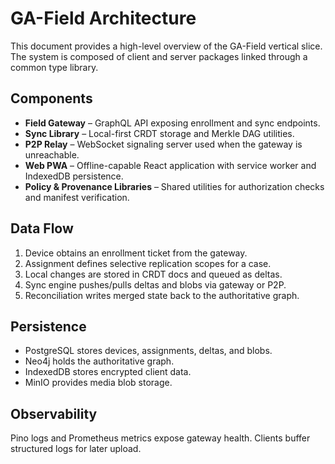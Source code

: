 # GA-Field Architecture

This document provides a high-level overview of the GA-Field vertical slice. The system is composed of client and server packages linked through a common type library.

## Components

- **Field Gateway** – GraphQL API exposing enrollment and sync endpoints.
- **Sync Library** – Local-first CRDT storage and Merkle DAG utilities.
- **P2P Relay** – WebSocket signaling server used when the gateway is unreachable.
- **Web PWA** – Offline-capable React application with service worker and IndexedDB persistence.
- **Policy & Provenance Libraries** – Shared utilities for authorization checks and manifest verification.

## Data Flow

1. Device obtains an enrollment ticket from the gateway.
2. Assignment defines selective replication scopes for a case.
3. Local changes are stored in CRDT docs and queued as deltas.
4. Sync engine pushes/pulls deltas and blobs via gateway or P2P.
5. Reconciliation writes merged state back to the authoritative graph.

## Persistence

- PostgreSQL stores devices, assignments, deltas, and blobs.
- Neo4j holds the authoritative graph.
- IndexedDB stores encrypted client data.
- MinIO provides media blob storage.

## Observability

Pino logs and Prometheus metrics expose gateway health. Clients buffer structured logs for later upload.
